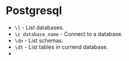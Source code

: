 # Postgresql

- `\l` - List databases.
- `\c database_name` - Connect to a database.
- `\dn` - List schemas.
- `\dt` - List tables in currend database.
- 
